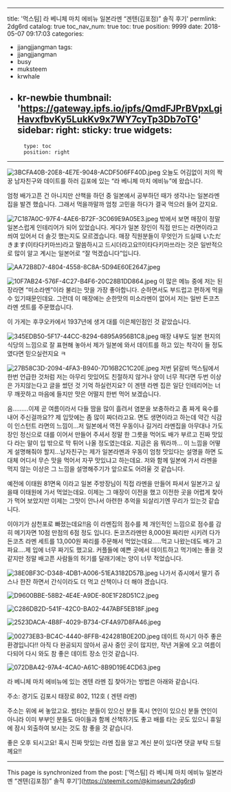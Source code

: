 
---
title: '먹스팀] 라 베니체 마치 에비뉴 일본라멘 “겐텐(김포점)” 솔직 후기'
permlink: 2dg6rd
catalog: true
toc_nav_num: true
toc: true
position: 9999
date: 2018-05-07 09:17:03
categories:
- jjangjjangman
tags:
- jjangjjangman
- busy
- muksteem
- krwhale
- kr-newbie
thumbnail: 'https://gateway.ipfs.io/ipfs/QmdFJPrBVpxLgiHavxfbvKy5LukKv9x7WY7cyTp3Db7oTG'
sidebar:
    right:
        sticky: true
widgets:
    -
        type: toc
        position: right
---


![3BCFA40B-20E8-4E7E-9048-ACDF506FF40D.jpeg](https://gateway.ipfs.io/ipfs/QmdFJPrBVpxLgiHavxfbvKy5LukKv9x7WY7cyTp3Db7oTG)
오늘도 어김없이 저의 짝꿍 남자친구와 데이트를 하러 김포에 있는 “라 베니체  마치 에비뉴”에 왔습니다.

엄청 배가고픈 건 아니지만 산책을 하던 중 일본에서 공부하던 때가 생각나는 일본라멘 집을 발견 했습니다. 그래서 먹을까말까 엄청 고민을 하다가 결국 먹으러 들어 갔지요.

![7C187A0C-97F4-4AE6-B72F-3C069E9A05E3.jpeg](https://gateway.ipfs.io/ipfs/QmUHPvnNTwwSpCX3grQuPwVMdpwJLHuv9qYCMtEBhGCjo2)
밖에서 보면 매장이 정말 일본스럽게 인테리어가 되어 있었습니다. 게다가 일본 장인이 직접 만드는 라면이라고 씌여 있어서 더 솔깃 했는지도 모르겠습니다.  매장 직원분들이 무엇인가 드실때 いただきます(이타다키마쓰)라고 말씀하시고 드시더라고요!!이타다키마쓰라는 것은 일반적으로 많이 알고 계시는 일본어로 “잘 먹겠습니다”입니다.

![AA72B8D7-4804-4558-8C8A-5D94E60E2647.jpeg](https://gateway.ipfs.io/ipfs/Qmcs36dfwPoa2J7ALkCi5jbpPPpKAXCAhNA9ah9PyBsi6E)

![10F7AB24-576F-4C27-B4F6-20C28B1DD864.jpeg](https://gateway.ipfs.io/ipfs/QmZ8YDFTkDCAetvm1JCNYuC3ehipcV8DDNNjj2mfC99TPC)
이 많은 메뉴 중에 저는 된장라면 “미소라멘”이라 불리는 맛을 가장 좋아합니다. 순하면서도 부드럽고 편하게 먹을 수 있기때문인데요. 그런데 이 매장에는 순한맛의 미소라멘이 없어서 저는 일반 돈코츠라멘 셋트를 주문했습니다.

이 가게는 후쿠오카에서 1937년에 생겨 대를 이은체인점인 것 같았습니다.

![345EDB50-5F17-44CC-8294-6895A956B1C8.jpeg](https://gateway.ipfs.io/ipfs/Qmbcfq1dLPxH9XaR6oBD2oDyabW2NVXGRgjAwgkFfcqTq9)
매장 내부도 일본 현지의 식당의 느낌으로 잘 표현해 놓아서 제가 일본에 와서 데이트를 하고 있는 착각이 들 정도였다면 믿으실런지요 ㅋ

![27B58C3D-2094-4FA3-B940-7D16B2C1C20E.jpeg](https://gateway.ipfs.io/ipfs/QmaFt5N2Mf4dvzJvezn6F156PyoDrF4NmDAK27ihia9fT5)
저번 닭갈비 먹스팀에서 한번 언급한 것처럼 저는 아무리 맛있어도 친절하지 않거나 양이 너무 적다면 두번 이상은 가지않는다고 글을 썼던 것 기억 하실런지요? 이 겐텐 라멘 집은 일단 인테리어는 너무 깨끗하고 마음에 들지만 맛은 어떨지 한번 먹어 보겠습니다. 

음.........이제 곧 여름이라서 다들 땀을 많이 흘려서 염분을 보충하라고 좀 짜게 육수를 내어 주신걸까요?? 제 입맛에는 좀 많이 짜더라고요. 면도 생면이라고 하는데 약간 식감이 인스턴트 라면의 느낌이...저 일본에서 역전 우동이나 길거리 라멘집을 아무대나 가도 장인 정신으로 대를 이어서 만들어 주셔서 정말 한 그릇을 먹어도 배가 부르고 진짜 맛있다 라는 말이 입 밖으로 막 튀어 나올 정도였는데요. 지금은 음 뭐라까... 이 느낌을 어떻게 설명해줘야 할지...남자친구는 제가 일본라멘과 우동이 엄청 맛있다는 설명을 하면 도대체 어디서 무슨 맛을 먹어서 자꾸 맛있냐고 하는데요. 저와 함께 일본에 가서 라멘을 먹지 않는 이상은 그 느낌을 설명해주기가 앞으로도 어려울 것 같습니다.

예전에 이태원  81면옥 이라고 일본 주방장님이 직접 라멘을 만들어 파셔서 일본가고 싶을때 이태원에 가서 먹었는데요. 이제는 그 매장이 이전을 했고 이전한 곳을 어렵게 찾아가 먹어 보았지만 이제는 그맛이 안나서 아련한 추억을 되살리기엔 무리가 있는것 같습니다.

이야기가 삼천포로 빠졌는데요!!음 이 라멘집의 점수를 제 개인적인 느낌으로 점수를 감히 메기자면 10점 만점의 6점 정도 입니다. 돈코츠라멘만 8,000원 짜리만 시키려 다가 돈코츠 라멘 세트를 13,000원 짜리를 주문해서 먹었는데요.....먹고 나왔는데도 배가 고파요....제 입에 너무 짜기도 했고요. 커플들에 예쁜 곳에서 데이트하고 먹기에는 좋을 것 같지만 정말 배고픈 사람들의 허기를 달래기에는 양이 너무 적었습니다.

![38E0BF3C-D348-4DB1-A006-51EA3182D57B.jpeg](https://gateway.ipfs.io/ipfs/QmWgdPj5SwzKLanbARHc82GNU6yp7gnXdpDuKk4HxUy2iP)
나가서 쥬시에서 딸기 쥬스나 한잔 하면서 간식이라도 더 먹고 산책이나 더 해야 겠습니다.

![D9600BBE-58B2-4E4E-A9DE-80E1F28D51C2.jpeg](https://gateway.ipfs.io/ipfs/QmPpzJMBvMg3vAfUUsHQtpNEJVg6dpwhzYHLshnKzoG1sw)

![C286DB2D-541F-42C0-BA02-447ABF5EB18F.jpeg](https://gateway.ipfs.io/ipfs/QmP1S9U1v8CPeVhM5EQ4Bv8uK9nV8SWKcYaZuQbR6oUWt8)

![2523DACA-4B8F-4029-B734-CF4A97D8FA46.jpeg](https://gateway.ipfs.io/ipfs/QmfUvUeRek8PaDKrLXRHJuriasmRQ8V958AWSkyFYUCDqQ)


![00273EB3-BC4C-4440-8FFB-424281B0E20D.jpeg](https://gateway.ipfs.io/ipfs/QmXNh9wvGxJNfWpZq46wyfd1yvcJHkN8phDov2Hk6xv5cz)
데이트 하시기 아주 좋은 환경입니다!! 아직 다 완공되지 않아서 공사 중인 곳이 많지만, 작년 겨울에 오고 여름이 다되어 다시 와도 참 좋은 데이트 장소 인것 같습니다. 

![072DBA42-97A4-4CA0-A61C-8B9D19E4CD63.jpeg](https://gateway.ipfs.io/ipfs/QmPL5bVFddSnxtq6KX3yKrL1YkuXDzzYZSs8ACfb8bg8LB)

라 베니체 마치 에비뉴에 있는 겐텐 라멘 집 찾아가는 방법은 아래와 같습니다.

주소: 경기도 김포시 태장로 802, 112호
( 겐텐 라멘)

주소는 위에 써 놓았고요. 썸타는 분들이 있으신 분들 혹시 연인이 있으신 분들 연인이 아니라 이미 부부인 분들도 아이들과 함께 산책하기도 좋고 배를 타는 곳도 있으니 휴일에 잠시 외출하여 보시는 것도 참 좋을 것 같습니다. 

좋은 오후 되시고요! 
혹시 진짜 맛있는 라멘 집을 알고 계신 분이 있다면 댓글 부탁 드릴께요!!

- - -

This page is synchronized from the post: ['먹스팀] 라 베니체 마치 에비뉴 일본라멘 “겐텐(김포점)” 솔직 후기'](https://steemit.com/@kimseun/2dg6rd)
